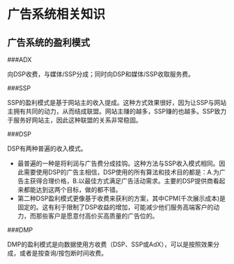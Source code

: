 # 广告系统相关知识



## 广告系统的盈利模式

###ADX

向DSP收费，与媒体/SSP分成；同时向DSP和媒体/SSP收取服务费。

###SSP

SSP的盈利模式是基于网站主的收入提成。这种方式效果很好，因为让SSP与网站主拥有共同的动力，从而结成联盟。网站主赚的越多，SSP赚的也越多。SSP致力于服务好网站主，因此这种联盟的关系非常稳固。

###DSP

DSP有两种普遍的收入模式。

- 最普遍的一种是将利润与广告费分成挂钩。这种方法与SSP收入模式相同。因此需要使用DSP的广告主相信，DSP使用的所有算法和技术目的都是：A.为广告主获得合理价格，B.以最佳方式满足广告活动需求。主要的DSP提供商看起来都能达到这两个目标，做的都不错。
- 第二种DSP盈利模式更像基于收费来获利的方案，其中CPM(千次展示成本)是固定的。这有利于限制了DSP收益的增加，可能减少他们服务高端客户的动力，而那些客户是愿意付高价买高质量的广告位的。

###DMP

DMP的盈利模式是向数据使用方收费（DSP、SSP或AdX），可以是按照效果分成，或者是按查询/按包断时间收费。

